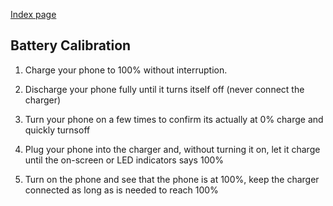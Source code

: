 [Index page](../)

## Battery Calibration

1. Charge your phone to 100% without interruption.

2. Discharge your phone fully until it turns itself off (never connect the charger)

3. Turn your phone on a few times to confirm its actually at 0% charge and quickly turnsoff

4. Plug your phone into the charger and, without turning it on, let it charge until the on-screen or LED indicators says 100%

5. Turn on the phone and see that the phone is at 100%, keep the charger connected as long as is needed to reach 100%
